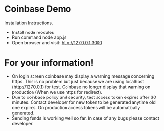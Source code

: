 # Coinbase Demo


Installation Instructions.

  - Install node modules
  - Run command node app.js
  - Open browser and visit: http://127.0.0.1:3000 

# For your information!

  - On login screen coinbase may display a warning message concerning https. This is no problem but just because we are using localhost (http://127.0.0.1) for test. Coinbase no longer display that warning on production (When we  use https for redirect).
  -  Due to coinbase policy and security, test access token expires after 30 minutes. Contact developer for new token to be generated anytime old one expires. On production access tokens will be automatically generated.
  - Sending funds is working well so far. In case of any bugs please contact developer.



